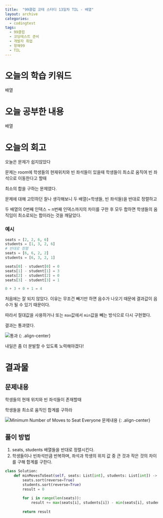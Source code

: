```yaml
---
title:  "99클럽 코테 스터디 13일차 TIL - 배열"
layout: archive
categories:
  - codingtest
tags:
  - 99클럽
  - 코딩테스트 준비
  - 개발자 취업
  - 항해99
  - TIL
---
```


# 오늘의 학습 키워드 
배열

# 오늘 공부한 내용
배열

# 오늘의 회고
오늘은 문제가 쉽지않았다

문제는 room에 학생들의 현재위치와 빈 좌석들이 있을때 학생들이 최소로 움직여 빈 좌석으로 이동한다고 할때

최소의 합을 구하는 문제였다.

문제에 대해 고민하던 찰나 생각해보니 두 배열(=학생들, 빈 좌석들)을 반대로 정렬하고 

두 배열의 0번째 인덱스 ~ n번째 인덱스까지의 차이를 구한 후 모두 합하면 학생들의 움직임이 최소로되는 합이라는 것을 깨달았다.

### 예시
```python
seats = [2, 2, 6, 6] 
students = [1, 3, 2, 6]
# 반대로 정렬
seats = [6, 6, 2, 2] 
students = [6, 3, 2, 1]

seats[0] - student[0] = 0
seats[1] - student[1] = 3
seats[2] - student[2] = 0
seats[3] - student[3] = 1

0 + 3 + 0 + 1 = 4
```

처음에는 잘 되지 않았다. 이유는 무조건 빼기만 하면 음수가 나오기 때문에 결과값이 음수가 될 수 있기 때문이다.

따라서 절대값을 사용하거나 또는 `max`값에서 `min`값을 빼는 방식으로 다시 구현했다.

결과는 통과였다.

![통과](https://github.com/kimhyunso/kimhyunso.github.io/assets/87798982/1e254639-0cee-4f9d-b95f-7759f24e87fd)
{: .align-center}

내일은 좀 더 분발할 수 있도록 노력해야겠다!

# 결과물
## 문제내용

학생들의 현재 위치와 빈 좌석들이 존재할때

학생들을 최소로 움직인 합계를 구하라

![Minimum Number of Moves to Seat Everyone 문제내용](https://github.com/kimhyunso/kimhyunso.github.io/assets/87798982/53b75285-8767-4a7d-8b23-1f8f33e0fcc5)
{: .align-center}


## 풀이 방법
1. seats, students 배열들을 반대로 정렬시킨다.
2. 학생들이나 빈좌석만큼 반복하며, 좌석과 학생의 위치 값 중 큰 것과 작은 것의 차이를 구해 합계를 구한다.


```python
class Solution:
    def minMovesToSeat(self, seats: List[int], students: List[int]) -> int:
        seats.sort(reverse=True)
        students.sort(reverse=True)
        result = 0
        
        for i in range(len(seats)):
            result += max(seats[i], students[i]) - min(seats[i], students[i])
            
        return result
```







